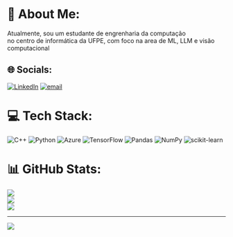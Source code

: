 # 💫 About Me:
Atualmente, sou um estudante de engrenharia da computação<br> no centro de informática da UFPE, com foco na area de ML, LLM e visão computacional


## 🌐 Socials:
[![LinkedIn](https://img.shields.io/badge/LinkedIn-%230077B5.svg?logo=linkedin&logoColor=white)](https://linkedin.com/in/www.linkedin.com/in/jcgonzaganeto) [![email](https://img.shields.io/badge/Email-D14836?logo=gmail&logoColor=white)](mailto:jairo270105@gmail.com) 

# 💻 Tech Stack:
![C++](https://img.shields.io/badge/c++-%2300599C.svg?style=for-the-badge&logo=c%2B%2B&logoColor=white) ![Python](https://img.shields.io/badge/python-3670A0?style=for-the-badge&logo=python&logoColor=ffdd54) ![Azure](https://img.shields.io/badge/azure-%230072C6.svg?style=for-the-badge&logo=microsoftazure&logoColor=white) ![TensorFlow](https://img.shields.io/badge/TensorFlow-%23FF6F00.svg?style=for-the-badge&logo=TensorFlow&logoColor=white) ![Pandas](https://img.shields.io/badge/pandas-%23150458.svg?style=for-the-badge&logo=pandas&logoColor=white) ![NumPy](https://img.shields.io/badge/numpy-%23013243.svg?style=for-the-badge&logo=numpy&logoColor=white) ![scikit-learn](https://img.shields.io/badge/scikit--learn-%23F7931E.svg?style=for-the-badge&logo=scikit-learn&logoColor=white)
# 📊 GitHub Stats:
![](https://github-readme-stats.vercel.app/api?username=JairoGonzaga&theme=dark&hide_border=true&include_all_commits=true&count_private=false)<br/>
![](https://github-readme-streak-stats.herokuapp.com/?user=JairoGonzaga&theme=dark&hide_border=true)<br/>
![](https://github-readme-stats.vercel.app/api/top-langs/?username=JairoGonzaga&theme=dark&hide_border=true&include_all_commits=true&count_private=false&layout=compact)

---
[![](https://visitcount.itsvg.in/api?id=JairoGonzaga&icon=0&color=0)](https://visitcount.itsvg.in)

<!-- Proudly created with GPRM ( https://gprm.itsvg.in ) -->
